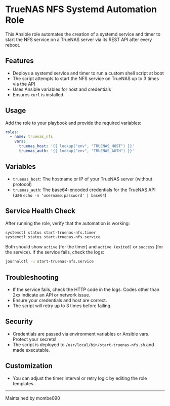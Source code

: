 # TrueNAS NFS Systemd Automation Role

This Ansible role automates the creation of a systemd service and timer to start the NFS service on a TrueNAS server via its REST API after every reboot.

## Features

- Deploys a systemd service and timer to run a custom shell script at boot
- The script attempts to start the NFS service on TrueNAS up to 3 times via the API
- Uses Ansible variables for host and credentials
- Ensures `curl` is installed

## Usage

Add the role to your playbook and provide the required variables:

```yaml
roles:
  - name: truenas_nfs
    vars:
      truenas_host: '{{ lookup("env", "TRUENAS_HOST") }}'
      truenas_auth: '{{ lookup("env", "TRUENAS_AUTH") }}'
```

## Variables

- `truenas_host`: The hostname or IP of your TrueNAS server (without protocol)
- `truenas_auth`: The base64-encoded credentials for the TrueNAS API (use `echo -n 'username:password' | base64`)

## Service Health Check

After running the role, verify that the automation is working:

```sh
systemctl status start-truenas-nfs.timer
systemctl status start-truenas-nfs.service
```

Both should show `active` (for the timer) and `active (exited)` or `success` (for the service). If the service fails, check the logs:

```sh
journalctl -u start-truenas-nfs.service
```

## Troubleshooting

- If the service fails, check the HTTP code in the logs. Codes other than 2xx indicate an API or network issue.
- Ensure your credentials and host are correct.
- The script will retry up to 3 times before failing.

## Security

- Credentials are passed via environment variables or Ansible vars. Protect your secrets!
- The script is deployed to `/usr/local/bin/start-truenas-nfs.sh` and made executable.

## Customization

- You can adjust the timer interval or retry logic by editing the role templates.

---
Maintained by mombe090
